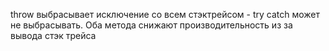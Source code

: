 throw выбрасывает исключение со всем стэктрейсом - try catch может не выбрасывать. Оба метода снижают производительность из за вывода стэк трейса